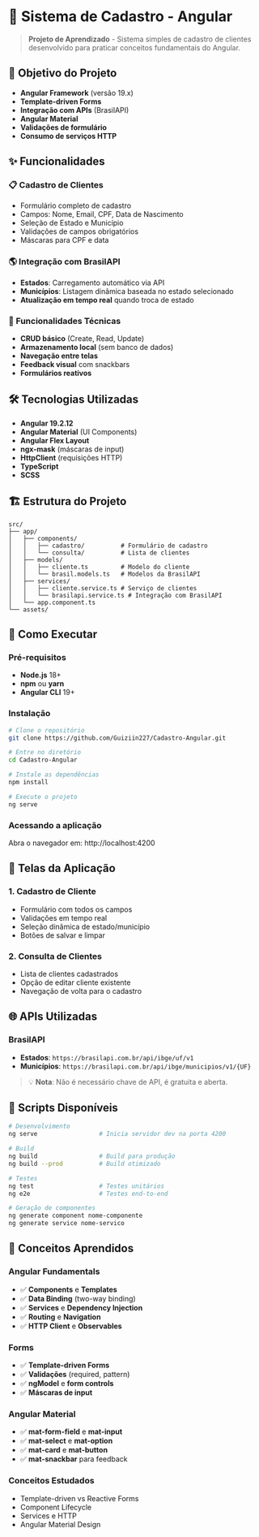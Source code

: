 # 📝 Sistema de Cadastro - Angular

> **Projeto de Aprendizado** - Sistema simples de cadastro de clientes desenvolvido para praticar conceitos fundamentais do Angular.

## 🎯 Objetivo do Projeto

- **Angular Framework** (versão 19.x)
- **Template-driven Forms**
- **Integração com APIs** (BrasilAPI)
- **Angular Material**
- **Validações de formulário**
- **Consumo de serviços HTTP**

## ✨ Funcionalidades

### 📋 Cadastro de Clientes
- Formulário completo de cadastro
- Campos: Nome, Email, CPF, Data de Nascimento
- Seleção de Estado e Município
- Validações de campos obrigatórios
- Máscaras para CPF e data

### 🌎 Integração com BrasilAPI
- **Estados**: Carregamento automático via API
- **Municípios**: Listagem dinâmica baseada no estado selecionado
- **Atualização em tempo real** quando troca de estado

### 🔧 Funcionalidades Técnicas
- **CRUD básico** (Create, Read, Update)
- **Armazenamento local** (sem banco de dados)
- **Navegação entre telas**
- **Feedback visual** com snackbars
- **Formulários reativos**

## 🛠️ Tecnologias Utilizadas

- **Angular 19.2.12**
- **Angular Material** (UI Components)
- **Angular Flex Layout**
- **ngx-mask** (máscaras de input)
- **HttpClient** (requisições HTTP)
- **TypeScript**
- **SCSS**

## 🏗️ Estrutura do Projeto

```
src/
├── app/
│   ├── components/
│   │   ├── cadastro/          # Formulário de cadastro
│   │   └── consulta/          # Lista de clientes
│   ├── models/
│   │   ├── cliente.ts         # Modelo do cliente
│   │   └── brasil.models.ts   # Modelos da BrasilAPI
│   ├── services/
│   │   ├── cliente.service.ts # Serviço de clientes
│   │   └── brasilapi.service.ts # Integração com BrasilAPI
│   └── app.component.ts
└── assets/
```

## 🚀 Como Executar

### Pré-requisitos
- **Node.js** 18+ 
- **npm** ou **yarn**
- **Angular CLI** 19+

### Instalação

```bash
# Clone o repositório
git clone https://github.com/Guiziin227/Cadastro-Angular.git

# Entre no diretório
cd Cadastro-Angular

# Instale as dependências
npm install

# Execute o projeto
ng serve
```

### Acessando a aplicação
Abra o navegador em: http://localhost:4200

## 📱 Telas da Aplicação

### 1. **Cadastro de Cliente**
- Formulário com todos os campos
- Validações em tempo real
- Seleção dinâmica de estado/município
- Botões de salvar e limpar

### 2. **Consulta de Clientes**
- Lista de clientes cadastrados
- Opção de editar cliente existente
- Navegação de volta para o cadastro

## 🌐 APIs Utilizadas

### BrasilAPI
- **Estados**: `https://brasilapi.com.br/api/ibge/uf/v1`
- **Municípios**: `https://brasilapi.com.br/api/ibge/municipios/v1/{UF}`

> 💡 **Nota**: Não é necessário chave de API, é gratuita e aberta.

## 🧪 Scripts Disponíveis

```bash
# Desenvolvimento
ng serve                 # Inicia servidor dev na porta 4200

# Build
ng build                 # Build para produção
ng build --prod          # Build otimizado

# Testes
ng test                  # Testes unitários
ng e2e                   # Testes end-to-end

# Geração de componentes
ng generate component nome-componente
ng generate service nome-servico
```

## 📖 Conceitos Aprendidos

### Angular Fundamentals
- ✅ **Components** e **Templates**
- ✅ **Data Binding** (two-way binding)
- ✅ **Services** e **Dependency Injection**
- ✅ **Routing** e **Navigation**
- ✅ **HTTP Client** e **Observables**

### Forms
- ✅ **Template-driven Forms**
- ✅ **Validações** (required, pattern)
- ✅ **ngModel** e **form controls**
- ✅ **Máscaras de input**

### Angular Material
- ✅ **mat-form-field** e **mat-input**
- ✅ **mat-select** e **mat-option**
- ✅ **mat-card** e **mat-button**
- ✅ **mat-snackbar** para feedback

### Conceitos Estudados
- Template-driven vs Reactive Forms
- Component Lifecycle
- Services e HTTP
- Angular Material Design

